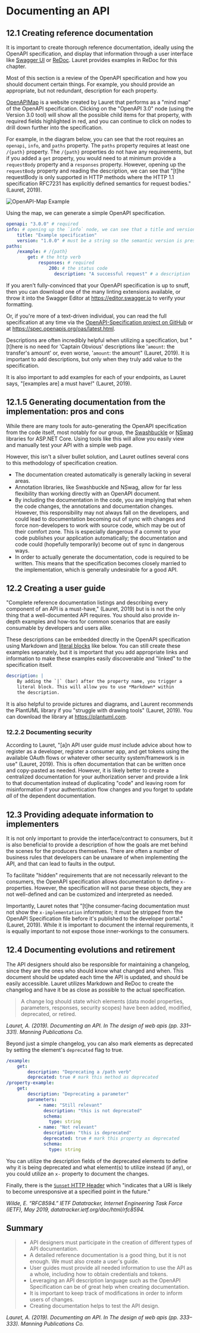 # Documenting an API

## 12.1 Creating reference documentation

It is important to create thorough reference documentation, ideally using the OpenAPI specification, and display that information through a user interface like [Swagger UI](https://swagger.io/tools/swagger-ui/) or [ReDoc](https://github.com/Rebilly/ReDoc). Lauret provides examples in ReDoc for this chapter.

Most of this section is a review of the OpenAPI specification and how you should document certain things. For example, you should provide an appropriate, but not redundant, description for each property.

[OpenAPIMap](https://openapi-map.apihandyman.io) is a website created by Lauret that performs as a "mind map" of the OpenAPI specification. Clicking on the "OpenAPI 3.0" node (using the Version 3.0 tool) will show all the possible child items for that property, with required fields highlighted in red, and you can continue to click on nodes to drill down further into the specification.

For example, in the diagram below, you can see that the root requires an `openapi`, `info`, and `paths` property. The `paths` property requires at least one `/{path}` property. The `/{path}` properties do not have any requirements, but if you added a `get` property, you would need to at minimum provide a `requestBody` property and a `responses` property. However, opening up the `requestBody` property and reading the description, we can see that "[t]he requestBody is only supported in HTTP methods where the HTTP 1.1 specification RFC7231 has explicitly defined semantics for request bodies." (Lauret, 2019).

![OpenAPI-Map Example](assets/openapi-map_example.png)

Using the map, we can generate a simple OpenAPI specification.

```yaml
openapi: "3.0.0" # required
info: # opening up the `info` node, we can see that a title and version are required
    title: "Example specification"
    version: "1.0.0" # must be a string so the semantic version is preserved
paths:
    /example: # /{path}
        get: # the http verb
            responses: # required
                200: # the status code
                  description: "A successful request" # a description
```

If you aren't fully-convinced that your OpenAPI specification is up to snuff, then you can download one of the many linting extensions available, or throw it into the Swagger Editor at <https://editor.swagger.io> to verify your formatting.

Or, if you're more of a text-driven individual, you can read the full specification at any time via the [OpenAPI-Specification project on GitHub](https://github.com/OAI/OpenAPI-Specification) or at <https://spec.openapis.org/oas/latest.html>.

Descriptions are often incredibly helpful when utilizing a specification, but "[t]here is no need for 'Captain Obvious' descriptions like '`amount`: the transfer's amount' or, even worse, '`amount`: the amount" (Lauret, 2019). It is important to add descriptions, but only when they truly add value to the specification.

It is also important to add examples for each of your endpoints, as Lauret says, "[examples are] a must have!" (Lauret, 2019). 

## 12.1.5 Generating documentation from the implementation: pros and cons

While there are many tools for auto-generating the OpenAPI specification from the code itself, most notably for our group, the [Swashbuckle](https://docs.microsoft.com/en-us/aspnet/core/tutorials/getting-started-with-swashbuckle?view=aspnetcore-5.0&tabs=visual-studio) or [NSwag](https://docs.microsoft.com/en-us/aspnet/core/tutorials/getting-started-with-nswag?view=aspnetcore-5.0&tabs=visual-studio) libraries for ASP.NET Core. Using tools like this will allow you easily view and manually test your API with a simple web page.

However, this isn't a silver bullet solution, and Lauret outlines several cons to this methodology of specification creation.

- The documentation created automatically is generally lacking in several areas.
- Annotation libraries, like Swashbuckle and NSwag, allow for far less flexibility than working directly with an OpenAPI document.
- By including the documentation in the code, you are implying that when the code changes, the annotations and documentation changes. However, this responsibility may not always fall on the developers, and could lead to documentation becoming out of sync with changes and force non-developers to work with source code, which may be out of their comfort zone. This is especially dangerous if a commit to your code publishes your application automatically; the documentation and code could (hopefully temporarily) become out of sync in dangerous ways.
- In order to actually generate the documentation, code is required to be written. This means that the specification becomes closely married to the implementation, which is generally undesirable for a good API.

## 12.2 Creating a user guide

"Complete reference documentation listings and describing every component of an API is a must-have," (Lauret, 2019) but is is not the only thing that a well-documented API requires. You should also provide in-depth examples and how-tos for common scenarios that are easily consumable by developers and users alike.

These descriptions can be embedded directly in the OpenAPI specification using Markdown and [literal blocks](https://yaml.org/spec/1.2.1/#style/block/literal) like below. You can still create these examples separately, but it is important that you add appropriate links and information to make these examples easily discoverable and "linked" to the specification itself.

```yaml
description: |
    By adding the `|` (bar) after the property name, you trigger a
    literal block. This will allow you to use *Markdown* within
    the description. 
```

It is also helpful to provide pictures and diagrams, and Laurent recommends the PlantUML library if you "struggle with drawing tools" (Lauret, 2019). You can download the library at <https://plantuml.com>.

### 12.2.2 Documenting security

According to Lauret, "[a]n API user guide _must_ include advice about how to register as a developer, register a consumer app, and get tokens using the available OAuth flows or whatever other security system/framework is in use" (Lauret, 2019). This is often documentation that can be written once and copy-pasted as needed. However, it is likely better to create a centralized documentation for your authorization server and provide a link to that documentation instead of duplicating "code" and leaving room for misinformation if your authentication flow changes and you forget to update _all_ of the dependent documentation.

## 12.3 Providing adequate information to implementers

It is not only important to provide the interface/contract to consumers, but it is also beneficial to provide a description of how the goals are met behind the scenes for the producers themselves. There are often a number of business rules that developers can be unaware of when implementing the API, and that can lead to faults in the output.

To facilitate "hidden" requirements that are not necessarily relevant to the consumers, the OpenAPI specification allows documentation to define `x-` properties. However, the specification will not parse these objects, they are not well-defined and can be customized and interpreted as needed.

Importantly, Lauret notes that "[t]he consumer-facing documentation must not show the `x-implementation` information; it must be stripped from the OpenAPI Specification file before it's published to the developer portal." (Lauret, 2019). While it is important to document the internal requirements, it is equally important to not expose those inner-workings to the consumers.

## 12.4 Documenting evolutions and retirement

The API designers should also be responsible for maintaining a changelog, since they are the ones who should know what changed and when. This document should be updated each time the API is updated, and should be easily accessible. Lauret utilizes Markdown and ReDoc to create the changelog and have it be as close as possible to the actual specification. 

> A change log should state which elements (data model properties, parameters, responses, security scopes) have been added, modified, deprecated, or retired.

*Lauret, A. (2019). Documenting an API. In The design of web apis (pp. 331–331). Manning Publications Co.*

Beyond just a simple changelog, you can also mark elements as deprecated by setting the element's `deprecated` flag to true.

```yaml
/example:
    get:
        description: "Deprecating a /path verb"
        deprecated: true # mark this method as deprecated
/property-example:
    get:
        description: "Deprecating a parameter"
        parameters:
            - name: "Still relevant"
              description: "this is not deprecated"
              schema:
                type: string
            - name: "Not relevant"
              description: "this is deprecated"
              deprecated: true # mark this property as deprecated
              schema:
                type: string
```

You can utilize the description fields of the deprecated elements to define why it is being deprecated and what element(s) to utilize instead (if any), or you could utilize an `x-` property to document the changes.

Finally, there is the [`Sunset` HTTP Header](https://datatracker.ietf.org/doc/html/rfc8594) which "indicates that a URI is likely to become unresponsive at a specified point in the future."

*Wilde, E. “RFC8594.” IETF Datatracker, Internet Engineering Task Force (IETF), May 2019, datatracker.ietf.org/doc/html/rfc8594.*

## Summary

> - API designers must participate in the creation of different types of API documentation.
> - A detailed reference documentation is a good thing, but it is not enough. We must also create a user's guide.
> - User guides must provide all needed information to use the API as a whole, including how to obtain credentials and tokens.
> - Leveraging an API description language such as the OpenAPI Specification can be of great help when creating documentation.
> - It is important to keep track of modifications in order to inform users of changes.
> - Creating documentation helps to test the API design.

*Lauret, A. (2019). Documenting an API. In The design of web apis (pp. 333–333). Manning Publications Co.*
